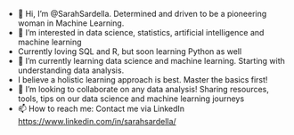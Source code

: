 - 👋 Hi, I’m @SarahSardella. Determined and driven to be a pioneering woman in Machine Learning.
- 👀 I’m interested in data science, statistics, artificial intelligence and machine learning
- Currently loving SQL and R, but soon learning Python as well
- 🌱 I’m currently learning data science and machine learning. Starting with understanding data analysis. 
- I believe a holistic learning approach is best. Master the basics first!
- 💞️ I’m looking to collaborate on any data analysis! Sharing resources, tools, tips on our data science and machine learning journeys
- 📫 How to reach me: Contact me via LinkedIn https://www.linkedin.com/in/sarahsardella/

